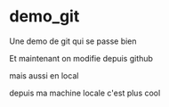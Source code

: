 # demo_git

Une demo de git qui se passe bien 

Et maintenant on modifie depuis github

mais aussi en local

depuis ma machine locale c'est plus cool
